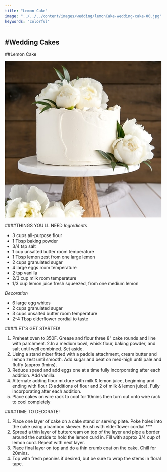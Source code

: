 ```yaml
---
title: "Lemon Cake"
image: "../../../content/images/wedding/lemonCake-wedding-cake-00.jpg"
keywords: "colorful"
---
```

#Wedding Cakes
---

##Lemon Cake

![Image](../../../content/images/wedding/lemonCake-wedding-cake-00.jpg) 

####THINGS YOU'LL NEED
*Ingredients*
* 3 cups all-purpose flour
* 1 Tbsp baking powder
* 3/4 tsp salt
* 1 cup unsalted butter room temperature
* 1 Tbsp lemon zest from one large lemon
* 2 cups granulated sugar
* 4 large eggs room temperature
* 2 tsp vanilla
* 2/3 cup milk room temperature
* 1/3 cup lemon juice fresh squeezed, from one medium lemon
 
*Decoration*
* 6 large egg whites
* 2 cups granulated sugar
* 3 cups unsalted butter room temperature
* 2-4 Tbsp elderflower cordial to taste

####LET'S GET STARTED!
1. Preheat oven to 350F. Grease and flour three 8" cake rounds and line with parchment.
2.In a medium bowl, whisk flour, baking powder, and salt until well combined. Set aside.
3. Using a stand mixer fitted with a paddle attachment, cream butter and lemon zest until smooth. Add sugar and beat on med-high until pale and fluffy (approx 3mins).
4. Reduce speed and add eggs one at a time fully incorporating after each addition. Add vanilla.
5. Alternate adding flour mixture with milk & lemon juice, beginning and ending with flour (3 additions of flour and 2 of milk & lemon juice). Fully incorporating after each addition.
6. Place cakes on wire rack to cool for 10mins then turn out onto wire rack to cool completely

####TIME TO DECORATE!
1. Place one layer of cake on a cake stand or serving plate. Poke holes into the cake using a bamboo skewer. Brush with elderflower cordial.***
2. Spread a thin layer of buttercream on top of the layer and pipe a border around the outside to hold the lemon curd in. Fill with approx 3/4 cup of lemon curd. Repeat with next layer.
3. Place final layer on top and do a thin crumb coat on the cake. Chill for 20mins.
4. Top with fresh peonies if desired, but be sure to wrap the stems in floral tape. 

